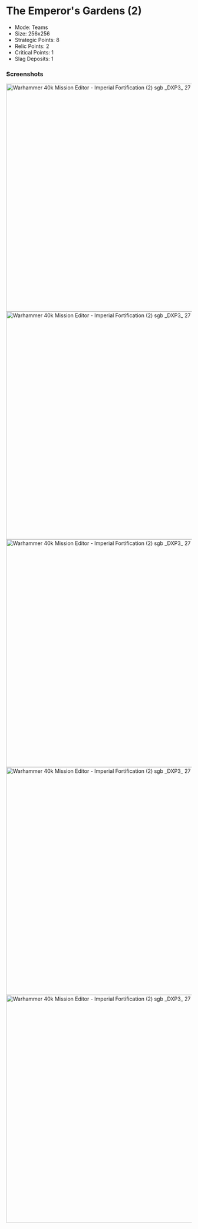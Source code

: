 # The Emperor's Gardens (2)

* Mode: Teams
* Size: 256x256
* Strategic Points: 8
* Relic Points: 2
* Critical Points: 1
* Slag Deposits: 1

### Screenshots
<img width="1087" height="616" alt="Warhammer 40k Mission Editor - Imperial Fortification (2) sgb _DXP3_ 27 09 2025 11_55_36" src="https://github.com/user-attachments/assets/ea40d4f2-4557-4b31-913a-e83c97594b23" />
<img width="1087" height="616" alt="Warhammer 40k Mission Editor - Imperial Fortification (2) sgb _DXP3_ 27 09 2025 12_09_41" src="https://github.com/user-attachments/assets/651cfb22-c424-46a2-abdd-38fa3b93f45a" />
<img width="1087" height="616" alt="Warhammer 40k Mission Editor - Imperial Fortification (2) sgb _DXP3_ 27 09 2025 11_54_52" src="https://github.com/user-attachments/assets/e531657c-39ed-4253-ab1a-760ee1d11c3d" />
<img width="1088" height="616" alt="Warhammer 40k Mission Editor - Imperial Fortification (2) sgb _DXP3_ 27 09 2025 11_54_27" src="https://github.com/user-attachments/assets/ce7b68fb-4250-412c-a5c7-bff94e534f58" />
<img width="1087" height="616" alt="Warhammer 40k Mission Editor - Imperial Fortification (2) sgb _DXP3_ 27 09 2025 11_55_19" src="https://github.com/user-attachments/assets/9a925d38-ec47-4127-b804-1c50ff212d6e" />
